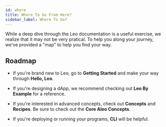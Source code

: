 ```yaml
---
id: where
title: Where To Go From Here? 
sidebar_label: Where To Go?
---
```


While a deep dive through the Leo documentation is a useful exercise, we realize that it may not be very pratical. To help you along your journey, we've provided a "map" to help you find your way.

## Roadmap

- If you're brand new to Leo, go to **Getting Started** and make your way through **Hello, Leo**.

- If you're designing a dApp, we recommend checking out **Leo By Example** for a reference.

- If you're interested in advanced concepts, check out **Concepts** and **Recipes**. Be sure to check out the **Core Aleo Concepts**.

- If you're deploying or running your programs, **CLI** will be helpful.


